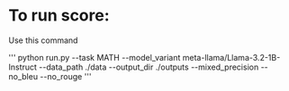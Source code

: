 # To run score:
Use this command

'''
python run.py --task MATH --model_variant meta-llama/Llama-3.2-1B-Instruct --data_path ./data --output_dir ./outputs --mixed_precision --no_bleu --no_rouge
'''
